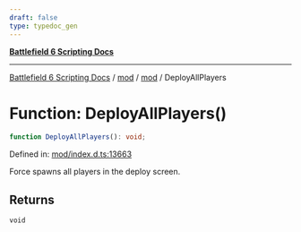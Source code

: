 ```yaml
---
draft: false
type: typedoc_gen
---
```


[**Battlefield 6 Scripting Docs**](../../../_index.md)

***

[Battlefield 6 Scripting Docs](../../../_index.md) / [mod](../../_index.md) / [mod](../_index.md) / DeployAllPlayers

# Function: DeployAllPlayers()

```ts
function DeployAllPlayers(): void;
```

Defined in: [mod/index.d.ts:13663](https://github.com/battlefield-portal-community/portal-docs/blob/ff09b2690670f74de7e97198022e5a97ff1161ff/generators/santiago/mod/index.d.ts#L13663)

Force spawns all players in the deploy screen.

## Returns

`void`
